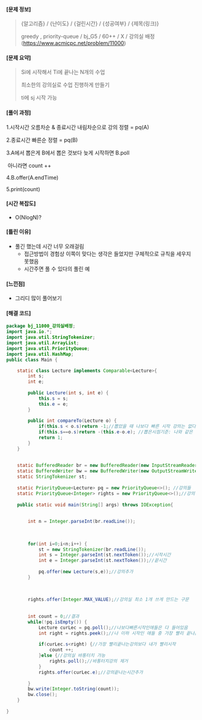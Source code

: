                                                                                                                                                                                                                                                                                                     

#### [문제 정보]
>  {알고리즘} / {난이도} / {걸린시간} / {성공여부} / {제목(링크)}
>
>   greedy , priority-queue / bj_G5 / 60++ / X / 강의실 배정(https://www.acmicpc.net/problem/11000)

#### [문제 요약]

> Si에 시작해서 Ti에 끝나는 N개의 수업
>
> 최소한의 강의실로 수업 진행하게 만들기
>
> ti에 sj 시작 가능

#### [풀이 과정]

1.시작시간 오름차순 & 종료시간 내림차순으로 강의 정렬 = pq(A)

2.종료시간 빠른순 정렬  = pq(B)



3.A에서 뽑은게 B에서 뽑은 것보다 늦게 시작하면 B.poll

​														아니라면 count ++



4.B.offer(A.endTime)



5.print(count)

#### [시간 복잡도]

- O(NlogN)?

#### [틀린 이유]

- 풀긴 했는데 시간 너무 오래걸림
  - 접근방법이 경험상 이쪽이 맞다는 생각은 들었지만 구체적으로 규칙을 세우지 못했음
  - 시간주면 풀 수 있다의 풀린 예

#### [느낀점]

- 그리디 많이 풀어보기

#### [해결 코드]
```java
package bj_11000_강의실배정;
import java.io.*;
import java.util.StringTokenizer;
import java.util.ArrayList;
import java.util.PriorityQueue;
import java.util.HashMap;
public class Main {

	static class Lecture implements Comparable<Lecture>{
		int s;
		int e;
		
		public Lecture(int s, int e) {
			this.s = s;
			this.e = e;
		}
		
		public int compareTo(Lecture o) {
			if(this.s < o.s)return -1;//뽑았을 때 나보다 빠른 시작 강의는 없다
			if(this.s==o.s)return -(this.e-o.e); //뽑은시점기준: 나와 같은 시작인 애들 중애는 내가 제일 빨리 끝난다
			return 1;
		}
	}
	
	
	static BufferedReader br = new BufferedReader(new InputStreamReader(System.in));
	static BufferedWriter bw = new BufferedWriter(new OutputStreamWriter(System.out));
	static StringTokenizer st;
	
	static PriorityQueue<Lecture> pq = new PriorityQueue<>(); //강의들
	static PriorityQueue<Integer> rights = new PriorityQueue<>();//강의실들
	
	public static void main(String[] args) throws IOException{
		
		
		int n = Integer.parseInt(br.readLine());
		
		
		
		for(int i=0;i<n;i++) {
			st = new StringTokenizer(br.readLine());
			int s = Integer.parseInt(st.nextToken());//시작시간
			int e = Integer.parseInt(st.nextToken());//끝시간
			
			pq.offer(new Lecture(s,e));//강의추가
		}
		
		
		
		rights.offer(Integer.MAX_VALUE);//강의실 최소 1개 쓰게 만드는 구문
		
		
		int count = 0;//결과
		while(!pq.isEmpty()) {
			Lecture curLec = pq.poll();//나보다빠른시작인애들은 다 들어있음
			int right = rights.peek();//나 이하 시작인 애들 중 가장 빨리 끝나는 강의
			
			if(curLec.s<right) {//가장 빨리끝나는강의보다 내가 빨리시작
				count ++;
			}else {//강의실 바통터치 가능
				rights.poll();//바통터치강의 제거
			}
			rights.offer(curLec.e);//강의끝나는시간추가
					
		}
		bw.write(Integer.toString(count));
		bw.close();
	}
	
}

```